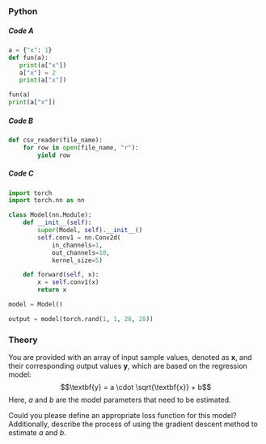 ### Python
##### Code A
 ```python
a = {"x": 1}
def fun(a):
    print(a["x"])
    a["x"] = 2
    print(a["x"])

fun(a)
print(a["x"])
```
##### Code B
```python
def csv_reader(file_name):
    for row in open(file_name, "r"):
        yield row
```
##### Code C
```python
import torch
import torch.nn as nn

class Model(nn.Module):
    def __init__(self):
        super(Model, self).__init__()
        self.conv1 = nn.Conv2d(
            in_channels=1, 
            out_channels=10, 
            kernel_size=5)

    def forward(self, x):
        x = self.conv1(x)
        return x

model = Model()

output = model(torch.rand(1, 1, 28, 28))

```

### Theory

You are provided with an array of input sample values, denoted as $\textbf{x}$, and their corresponding output values $\textbf{y}$, which are based on the regression model:
$$\textbf{y} = a \cdot \sqrt{\textbf{x}} + b$$
Here, $a$ and $b$ are the model parameters that need to be estimated.

Could you please define an appropriate loss function for this model? Additionally, describe the process of using the gradient descent method to estimate $a$ and $b$.
